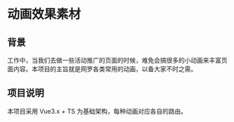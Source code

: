 # 动画效果素材

## 背景

工作中，当我们去做一些活动推广的页面的时候，难免会搞很多的小动画来丰富页面内容。本项目的主旨就是网罗各类常用的动画，以备大家不时之需。

## 项目说明

本项目采用 Vue3.x + TS 为基础架构，每种动画对应各自的路由。
